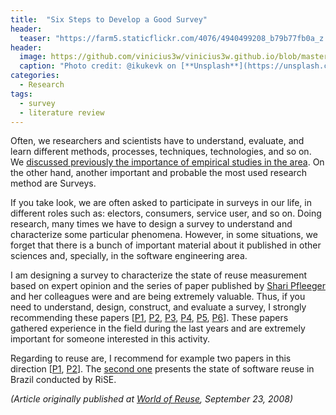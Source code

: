 ```yaml
---
title:  "Six Steps to Develop a Good Survey"
header:
  teaser: "https://farm5.staticflickr.com/4076/4940499208_b79b77fb0a_z.jpg"
header:
  image: https://github.com/vinicius3w/vinicius3w.github.io/blob/master/images/header-by-jesus-kiteque-224069.jpg?raw=true
  caption: "Photo credit: @ikukevk on [**Unsplash**](https://unsplash.com/photos/w7ZyuGYNpRQ)"
categories: 
  - Research
tags:
  - survey
  - literature review
---
```


Often, we researchers and scientists have to understand, evaluate, and learn different methods, processes, techniques, technologies, and so on. We [discussed previously the importance of empirical studies in the area](http://worldofreuse.blogspot.com/2008/07/empirical-studies-on-software-and.html). On the other hand, another important and probable the most used research method are Surveys.

If you take look, we are often asked to participate in surveys in our life, in different roles such as: electors, consumers, service user, and so on. Doing research, many times we have to design a survey to understand and characterize some particular phenomena. However, in some situations, we forget that there is a bunch of important material about it published in other sciences and, specially, in the software engineering area.

I am designing a survey to characterize the state of reuse measurement based on expert opinion and the series of paper published by [Shari Pfleeger](http://shari.pfleeger.com/) and her colleagues were and are being extremely valuable. Thus, if you need to understand, design, construct, and evaluate a survey, I strongly recommending these papers [[P1](http://portal.acm.org/citation.cfm?doid=505532.505535), [P2](http://portal.acm.org/citation.cfm?doid=566493.566495), [P3](http://portal.acm.org/citation.cfm?doid=511152.511155), [P4](http://portal.acm.org/citation.cfm?id=638574.638580&coll=GUIDE&dl=GUIDE), [P5](http://portal.acm.org/citation.cfm?id=571686), [P6](http://portal.acm.org/citation.cfm?id=638758)]. These papers gathered experience in the field during the last years and are extremely important for someone interested in this activity.

Regarding to reuse are, I recommend for example two papers in this direction [[P1](http://portal.acm.org/citation.cfm?doid=505532.505535), [P2](http://portal.acm.org/citation.cfm?doid=566493.566495)]. The [second one](http://worldofreuse.blogspot.com/2007/09/rise-publishes-survey-about-software.html) presents the state of software reuse in Brazil conducted by RiSE.

*(Article originally published at [World of Reuse](http://worldofreuse.blogspot.com/), September 23, 2008)*
